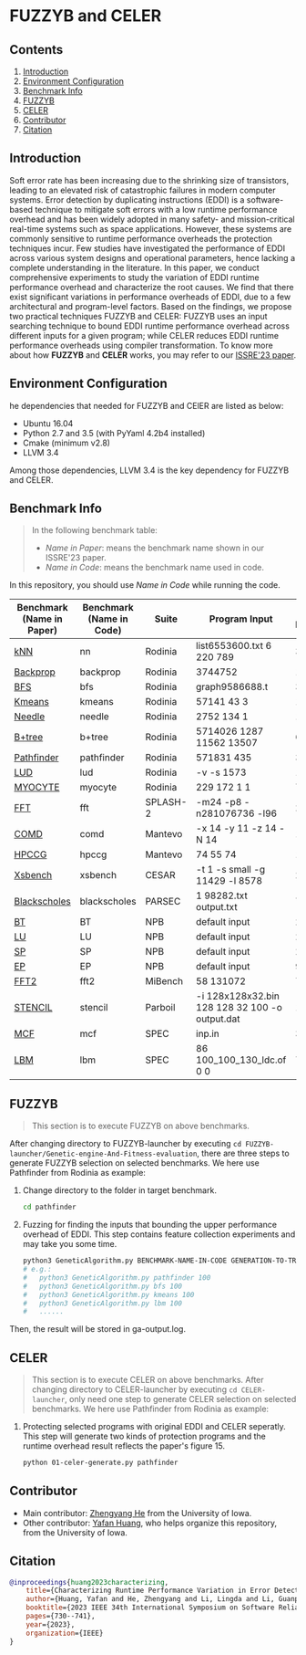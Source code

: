 # FUZZYB and CELER

## Contents
1. [Introduction](#introduction)
2. [Environment Configuration](#environment-configuration)
3. [Benchmark Info](#benchmark-info)
4. [FUZZYB](#fuzzyb)
5. [CELER](#celer)
6. [Contributor](#contributor)
7. [Citation](#citation)

## Introduction
Soft error rate has been increasing due to the shrinking size of transistors, leading to an elevated risk of catastrophic failures in modern computer systems. 
Error detection by duplicating instructions (EDDI) is a software-based technique to mitigate soft errors with a low runtime performance overhead and has been widely adopted in many safety- and mission-critical real-time systems such as space applications.
However, these systems are commonly sensitive to runtime performance overheads the protection techniques incur. 
Few studies have investigated the performance of EDDI across various system designs and operational parameters, hence lacking a complete understanding in the literature. 
In this paper, we conduct comprehensive experiments to study the variation of EDDI runtime performance overhead and characterize the root causes.
We find that there exist significant variations in performance overheads of EDDI, due to a few architectural and program-level factors.
Based on the findings, we propose two practical techniques FUZZYB and CELER: FUZZYB uses an input searching technique to bound EDDI runtime performance overhead across different inputs for a given program; while CELER reduces EDDI runtime performance overheads using compiler transformation.
To know more about how **FUZZYB** and **CELER** works, you may refer to our [ISSRE'23 paper](https://hyfshishen.github.io/publications/ISSRE23-paper.pdf).


## Environment Configuration

he dependencies that needed for FUZZYB and CElER are listed as below:
- Ubuntu 16.04
- Python 2.7 and 3.5 (with PyYaml 4.2b4 installed)
- Cmake (minimum v2.8)
- LLVM 3.4

Among those dependencies, LLVM 3.4 is the key dependency for FUZZYB and CELER.

## Benchmark Info
> In the following benchmark table:
>- *Name in Paper*: means the benchmark name shown in our ISSRE'23 paper.
>- *Name in Code*: means the benchmark name used in code.

In this repository, you should use *Name in Code* while running the code.

| **Benchmark (Name in Paper)**  | **Benchmark (Name in Code)** | **Suite** | **Program Input** | **No. of Static Instrunctions** | **Benchmark Workload** |
|--|--|--|--|--|--|
| [kNN](https://github.com/JuliaParallel/rodinia/tree/master/openmp/nn)                         | nn                | Rodinia   | list6553600.txt 6 220 789	       | 349  | small    |
| [Backprop](https://github.com/JuliaParallel/rodinia/tree/master/openmp/backprop)              | backprop          | Rodinia   | 3744752                          | 1680 | medium   |
| [BFS](https://github.com/JuliaParallel/rodinia/tree/master/openmp/bfs)                        | bfs               | Rodinia   | graph9586688.t                   | 383  | small    |
| [Kmeans](https://github.com/JuliaParallel/rodinia/tree/master/openmp/kmeans)                  | kmeans            | Rodinia   | 57141 43 3                       | 1018 | medium   |
| [Needle](https://github.com/JuliaParallel/rodinia/tree/master/openmp/nw)                      | needle            | Rodinia   | 2752 134 1                       | 1069 |  small   |
| [B+tree](https://github.com/JuliaParallel/rodinia/tree/master/openmp/b+tree)                  | b+tree            | Rodinia   | 5714026 1287 11562 13507	       | 6622 | large    |
| [Pathfinder](https://github.com/JuliaParallel/rodinia/tree/master/openmp/pathfinder)          | pathfinder        | Rodinia   | 571831 435                       | 372  | small    |
| [LUD](https://github.com/JuliaParallel/rodinia/tree/master/openmp/lud)                        | lud               | Rodinia   | -v -s 1573                       | 1161 | medium   |
| [MYOCYTE](https://github.com/JuliaParallel/rodinia/tree/master/openmp/myocyte)                | myocyte           | Rodinia   | 229 172 1 1                      | 7541 | large    |
| [FFT](https://github.com/staceyson/splash2/tree/master/codes/kernels/fft)                     | fft               | SPLASH-2  | -m24 -p8 -n281076736 -l96        | 2138 | small    |
| [COMD](http://downloads.mantevo.org/CoMD_ref-1.1b.html)                                       | comd              | Mantevo   | -x 14 -y 11 -z 14 -N 14	       | 11457| large    |
| [HPCCG](https://github.com/Mantevo/HPCCG)                                                     | hpccg             | Mantevo   | 74 55 74                         | 1975 | large    |
| [Xsbench](https://github.com/ANL-CESAR/XSBench/tree/master/openmp-threading)                  | xsbench           | CESAR     | -t 1 -s small -g 11429 -l 8578   | 2366 | large    |
| [Blackscholes](https://github.com/bamos/parsec-benchmark)                                     | blackscholes      | PARSEC    | 1 98282.txt output.txt	       | 740  | medium   |
| [BT](https://www.nas.nasa.gov/software/npb.html)                                              | BT                | NPB       | default input                    | 26013 | large   |
| [LU](https://www.nas.nasa.gov/software/npb.html)                                              | LU                | NPB       | default input                    | 24017 | large   |
| [SP](https://www.nas.nasa.gov/software/npb.html)                                              | SP                | NPB       | default input                    | 21630 | large   |
| [EP](https://www.nas.nasa.gov/software/npb.html)                                              | EP                | NPB       | default input                    | 912  | medium   |
| [FFT2](https://github.com/embecosm/mibench/tree/master/telecomm/FFT)                          | fft2              | MiBench   | 58 131072	                       | 744  | medium   |
| [STENCIL](http://impact.crhc.illinois.edu/parboil/parboil_download_page.aspx)                 | stencil           | Parboil   | -i 128x128x32.bin 128 128 32 100 -o output.dat| 1747  | medium |
| [MCF](https://www.spec.org/cpu2006/Docs/429.mcf.html)                                         | mcf               | SPEC      | inp.in		                   | 3917  | large   |
| [LBM](https://www.spec.org/cpu2006/Docs/470.lbm.html)                                         | lbm               | SPEC      | 86 100_100_130_ldc.of 0 0        | 7899  | large   |


## FUZZYB
> This section is to execute FUZZYB on above benchmarks.

After changing directory to FUZZYB-launcher by executing ```cd FUZZYB-launcher/Genetic-engine-And-Fitness-evaluation```, there are three steps to generate FUZZYB selection on selected benchmarks. We here use Pathfinder from Rodinia as example:

1. Change directory to the folder in target benchmark.
    ```bash
    cd pathfinder
    ```
2. Fuzzing for finding the inputs that bounding the upper performance overhead of EDDI. This step contains feature collection experiments and may take you some time.
    ```bash
    python3 GeneticAlgorithm.py BENCHMARK-NAME-IN-CODE GENERATION-TO-TRAIN
    # e.g.:
    #   python3 GeneticAlgorithm.py pathfinder 100
    #   python3 GeneticAlgorithm.py bfs 100
    #   python3 GeneticAlgorithm.py kmeans 100
    #   python3 GeneticAlgorithm.py lbm 100
    #   ......
    ```
Then, the result will be stored in ga-output.log.

## CELER
> This section is to execute CELER on above benchmarks.
After changing directory to CELER-launcher by executing ```cd CELER-launcher```, only need one step to generate CELER selection on selected benchmarks. We here use Pathfinder from Rodinia as example:

1. Protecting selected programs with original EDDI and CELER seperatly. This step will generate two kinds of protection programs and the runtime overhead result reflects the paper's figure 15.
    ```bash
    python 01-celer-generate.py pathfinder
    ```

## Contributor
- Main contributor: [Zhengyang He]() from the University of Iowa.
- Other contributor: [Yafan Huang](https://hyfshishen.github.io/), who helps organize this repository, from the University of Iowa.

## Citation
```bibtex
@inproceedings{huang2023characterizing,
    title={Characterizing Runtime Performance Variation in Error Detection by Duplicating Instructions},
    author={Huang, Yafan and He, Zhengyang and Li, Lingda and Li, Guanpeng},
    booktitle={2023 IEEE 34th International Symposium on Software Reliability Engineering (ISSRE)},
    pages={730--741},
    year={2023},
    organization={IEEE}
}
```

